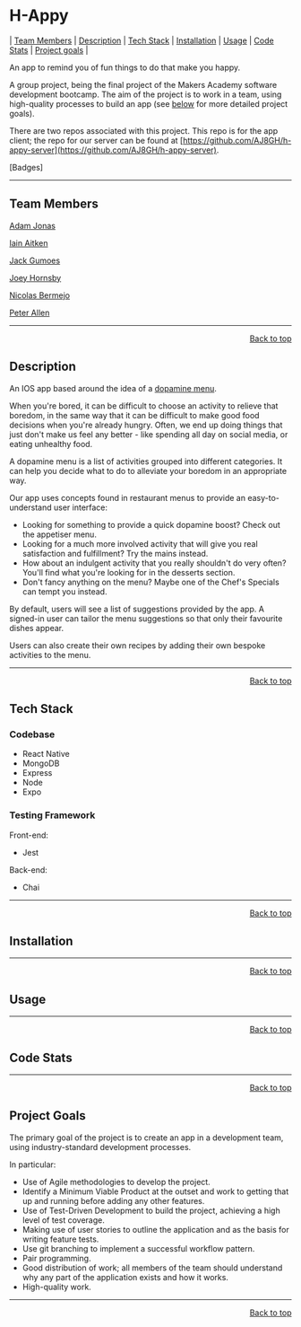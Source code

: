 # H-Appy

| [Team Members](#team-members) | [Description](#description) | [Tech Stack](#tech-stack) | [Installation](#installation) | [Usage](#usage) | [Code Stats](#code-stats) | [Project goals](#project-goals) |

An app to remind you of fun things to do that make you happy.

A group project, being the final project of the Makers Academy software development bootcamp. The aim of the project is to work in a team, using high-quality processes to build an app (see [below](#project-goals) for more detailed project goals).

There are two repos associated with this project. This repo is for the app client; the repo for our server can be found at [https://github.com/AJ8GH/h-appy-server](https://github.com/AJ8GH/h-appy-server).

[Badges]

---

## Team Members

[Adam Jonas](https://github.com/AJ8GH)

[Iain Aitken](https://github.com/iainaitken)

[Jack Gumoes](https://github.com/jgumoes)

[Joey Hornsby](https://github.com/jshorns)

[Nicolas Bermejo](https://github.com/NicolasBermejo)

[Peter Allen](https://github.com/peter-james-allen)

---

<div style="text-align: right"><a href="#makers-bnb">Back to top</a></div>

## Description

An IOS app based around the idea of a [dopamine menu](https://www.youtube.com/watch?v=-6WCkTwW6xg).

When you're bored, it can be difficult to choose an activity to relieve that boredom, in the same way that it can be difficult to make good food decisions when you're already hungry. Often, we end up doing things that just don't make us feel any better - like spending all day on social media, or eating unhealthy food.

A dopamine menu is a list of activities grouped into different categories. It can help you decide what to do to alleviate your boredom in an appropriate way.

Our app uses concepts found in restaurant menus to provide an easy-to-understand user interface:

* Looking for something to provide a quick dopamine boost? Check out the appetiser menu.
* Looking for a much more involved activity that will give you real satisfaction and fulfillment? Try the mains instead.
* How about an indulgent activity that you really shouldn't do very often? You'll find what you're looking for in the desserts section.
* Don't fancy anything on the menu? Maybe one of the Chef's Specials can tempt you instead.

By default, users will see a list of suggestions provided by the app. A signed-in user can tailor the menu suggestions so that only their favourite dishes appear.

Users can also create their own recipes by adding their own bespoke activities to the menu.

---

<div style="text-align: right"><a href="#makers-bnb">Back to top</a></div>

## Tech Stack

### Codebase

* React Native
* MongoDB
* Express
* Node
* Expo

### Testing Framework

Front-end:

* Jest

Back-end:

* Chai

---

<div style="text-align: right"><a href="#makers-bnb">Back to top</a></div>

## Installation



---

<div style="text-align: right"><a href="#makers-bnb">Back to top</a></div>

## Usage



---

<div style="text-align: right"><a href="#makers-bnb">Back to top</a></div>

## Code Stats



---

<div style="text-align: right"><a href="#makers-bnb">Back to top</a></div>

## Project Goals

The primary goal of the project is to create an app in a development team, using industry-standard development processes.

In particular:

* Use of Agile methodologies to develop the project.
* Identify a Minimum Viable Product at the outset and work to getting that up and running before adding any other features.
* Use of Test-Driven Development to build the project, achieving a high level of test coverage.
* Making use of user stories to outline the application and as the basis for writing feature tests.
* Use git branching to implement a successful workflow pattern.
* Pair programming.
* Good distribution of work; all members of the team should understand why any part of the application exists and how it works.
* High-quality work.

---

<div style="text-align: right"><a href="#makers-bnb">Back to top</a></div>